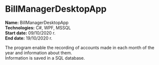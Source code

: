 # BillManagerDesktopApp

<b>Name:</b> BillManagerDesktopApp<br>
<b>Technologies:</b> C#, WPF, MSSQL<br>
<b>Start date:</b> 09/10/2020 r.<br>
<b>End date:</b> 19/10/2020 r.</br>

The program enable the recording of accounts made in each month of the year and information about them.<br>
Information is saved in a SQL database.<br>

